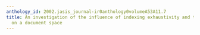 ```yaml
---
anthology_id: 2002.jasis_journal-ir0anthology0volumeA53A11.7
title: An investigation of the influence of indexing exhaustivity and term distributions
  on a document space
---
```

